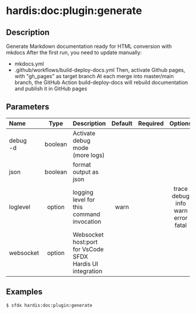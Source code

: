 <!-- This file has been generated with command 'sfdx hardis:doc:plugin:generate'. Please do not update it manually or it may be overwritten -->
# hardis:doc:plugin:generate

## Description

Generate Markdown documentation ready for HTML conversion with mkdocs
After the first run, you need to update manually:
- mkdocs.yml
- .github/workflows/build-deploy-docs.yml
Then, activate Github pages, with "gh_pages" as target branch
At each merge into master/main branch, the GitHub Action build-deploy-docs will rebuild documentation and publish it in GitHub pages


## Parameters

|Name|Type|Description|Default|Required|Options|
|:---|:--:|:----------|:-----:|:------:|:-----:|
|debug<br/>-d|boolean|Activate debug mode (more logs)||||
|json|boolean|format output as json||||
|loglevel|option|logging level for this command invocation|warn||trace<br/>debug<br/>info<br/>warn<br/>error<br/>fatal|
|websocket|option|Websocket host:port for VsCode SFDX Hardis UI integration||||

## Examples

```shell
$ sfdx hardis:doc:plugin:generate
```


